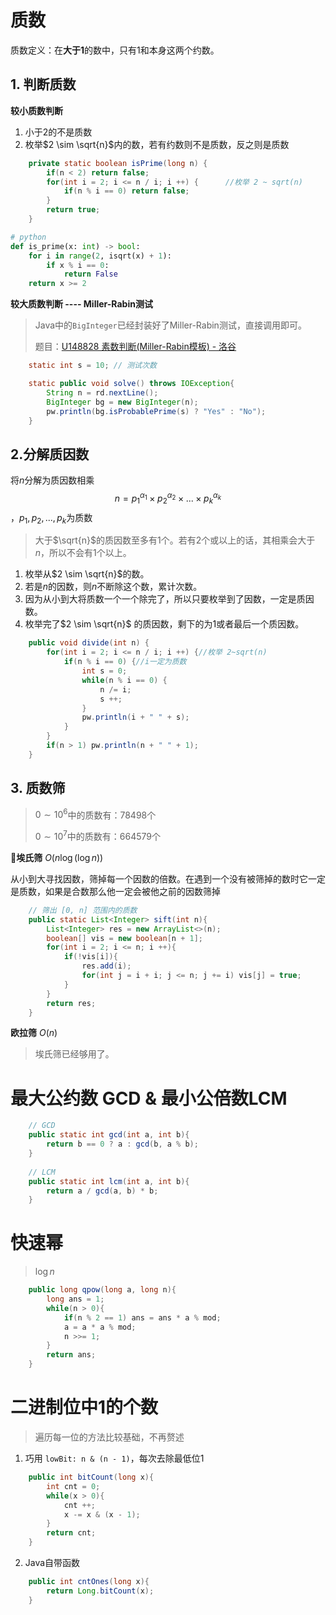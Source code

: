 # 质数

质数定义：在**大于1**的数中，只有1和本身这两个约数。

## 1. 判断质数

**较小质数判断**

1. 小于2的不是质数
2. 枚举$2 \sim \sqrt{n}$内的数，若有约数则不是质数，反之则是质数

```java
	private static boolean isPrime(long n) {
		if(n < 2) return false;
		for(int i = 2; i <= n / i; i ++) {		//枚举 2 ~ sqrt(n)
			if(n % i == 0) return false;
		}
		return true;
	}
```

```python
# python
def is_prime(x: int) -> bool:
    for i in range(2, isqrt(x) + 1):
        if x % i == 0:
            return False
    return x >= 2
```



**较大质数判断 ---- Miller-Rabin测试**

> Java中的`BigInteger`已经封装好了Miller-Rabin测试，直接调用即可。
>
> 题目：[U148828 素数判断(Miller-Rabin模板) - 洛谷](https://www.luogu.com.cn/problem/U148828)

```java
    static int s = 10; // 测试次数

    static public void solve() throws IOException{
        String n = rd.nextLine();
        BigInteger bg = new BigInteger(n);
        pw.println(bg.isProbablePrime(s) ? "Yes" : "No");
    }
```



## 2.分解质因数

将$n$分解为质因数相乘 $$ n = p_1^{\alpha_1}\times p_2^{\alpha_2}\times ...\times p_k^{\alpha_k} $$，$p_1,p_2,...,p_k$为质数

>大于$\sqrt{n}$的质因数至多有1个。若有2个或以上的话，其相乘会大于$n$，所以不会有1个以上。

1. 枚举从$2 \sim \sqrt{n}$的数。
2. 若是$n$的因数，则$n$不断除这个数，累计次数。
3. 因为从小到大将质数一个一个除完了，所以只要枚举到了因数，一定是质因数。
4. 枚举完了$2 \sim \sqrt{n}$ 的质因数，剩下的为1或者最后一个质因数。

```java
	public void divide(int n) {
		for(int i = 2; i <= n / i; i ++) {//枚举 2~sqrt(n)
			if(n % i == 0) {//i一定为质数
				int s = 0;
				while(n % i == 0) {
					n /= i;
					s ++;
				}
				pw.println(i + " " + s);
			}
		}
		if(n > 1) pw.println(n + " " + 1);
	}
```



## 3. 质数筛

> $0\sim10^6$中的质数有：$78498$个
>
> $0\sim10^7$中的质数有：$664579$个

🌟**埃氏筛** $O(n\log(\log n))$

从小到大寻找因数，筛掉每一个因数的倍数。在遇到一个没有被筛掉的数时它一定是质数，如果是合数那么他一定会被他之前的因数筛掉

```java
    // 筛出 [0, n] 范围内的质数
    public static List<Integer> sift(int n){
        List<Integer> res = new ArrayList<>(n);
        boolean[] vis = new boolean[n + 1];
        for(int i = 2; i <= n; i ++){
            if(!vis[i]){
                res.add(i);
                for(int j = i + i; j <= n; j += i) vis[j] = true;
            }
        }
        return res;
    }
```



**欧拉筛** $O(n)$

> 埃氏筛已经够用了。

# 最大公约数 GCD & 最小公倍数LCM

```java
	// GCD
    public static int gcd(int a, int b){
        return b == 0 ? a : gcd(b, a % b);
    }
    
    // LCM
    public static int lcm(int a, int b){
	    return a / gcd(a, b) * b;
    }
```

# 快速幂

> $\log n$

```java
    public long qpow(long a, long n){
        long ans = 1;
        while(n > 0){
            if(n % 2 == 1) ans = ans * a % mod;
            a = a * a % mod;
            n >>= 1;
        }
        return ans;
    }
```



# 二进制位中1的个数

> 遍历每一位的方法比较基础，不再赘述



1. 巧用 `lowBit: n & (n - 1)`，每次去除最低位1

```java
    public int bitCount(long x){
        int cnt = 0;
        while(x > 0){
            cnt ++;
            x -= x & (x - 1); 
        }
        return cnt;
    }
```



2. Java自带函数

```java
    public int cntOnes(long x){
        return Long.bitCount(x);
    }
```

